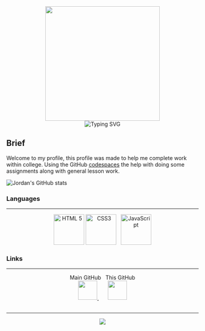 <div align="center">
<img width="300" height="300" src="https://media.giphy.com/media/v1.Y2lkPTc5MGI3NjExeGp5a2ZuM3Q5NmdhNGp1aTd4dXBjOWJya2FweTBnb2V0cDFvOXBtdyZlcD12MV9pbnRlcm5hbF9naWZfYnlfaWQmY3Q9cw/WFZvB7VIXBgiz3oDXE/giphy.gif">
<br/>
<img src="https://readme-typing-svg.demolab.com?font=Comfortaa&weight=900&size=36&pause=1000&color=8407F7&center=true&vCenter=true&random=false&width=500&lines=Jordan+Picton" alt="Typing SVG" />
</div>
<h2>
    Brief
</h2>
<p>
    Welcome to my profile, this profile was made to help me complete work within college. Using the GitHub <a href="https://github.com/features/codespaces">codespaces</a> the help with doing some assignments along with general lesson work.
</p>

![Jordan's GitHub stats](https://github-readme-stats.vercel.app/api?username=JPicton-HCFE&show_icons=true&theme=tokyonight)

<h3>Languages</h3>
<hr />
<div align="center">
    <img alt="HTML 5" height="80" width="80" src="https://user-images.githubusercontent.com/25181517/192158954-f88b5814-d510-4564-b285-dff7d6400dad.png">
    <img alt="CSS3" height="80" width="80" src="https://user-images.githubusercontent.com/25181517/183898674-75a4a1b1-f960-4ea9-abcb-637170a00a75.png">
    &nbsp;
    <img alt="JavaScript" height="80" width="80" src="https://user-images.githubusercontent.com/25181517/117447155-6a868a00-af3d-11eb-9cfe-245df15c9f3f.png">
</div>

<h3>Links</h3>
<hr/>
<div align="center">
    Main GitHub &nbsp; This GitHub
</div>
<div align="center">
<a href="https://github.com/JordanPicton">
    <img height="50" width="50" src="https://static-00.iconduck.com/assets.00/github-desktop-icon-2046x2048-r5plljad.png">
</a>
&nbsp;
&nbsp;
&nbsp;
<a href="https://github.com/JPicton-HCFE">
    <img height="50" width="50" src="https://www.svgrepo.com/show/475654/github-color.svg">
</a>
</div>
<br />
<hr />
<div align="center">
    <img src="https://neonfutures.org.uk/media/ry1mpbmp/hartlepool-college-logo-300x212.jpg?width=400&mode=min">
</div>